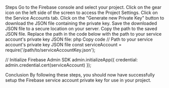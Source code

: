 Steps
Go to the Firebase console and select your project.
Click on the gear icon on the left side of the screen to access the Project Settings.
Click on the Service Accounts tab.
Click on the "Generate new Private Key" button to download the JSON file containing the private key.
Save the downloaded JSON file to a secure location on your server.
Copy the path to the saved JSON file.
Replace the path in the code below with the path to your service account's private key JSON file:
php
Copy code
// Path to your service account's private key JSON file
const serviceAccount = require('/path/to/serviceAccountKey.json');

// Initialize Firebase Admin SDK
admin.initializeApp({
  credential: admin.credential.cert(serviceAccount)
});

Conclusion
By following these steps, you should now have successfully setup the Firebase service account private key for use in your project.

